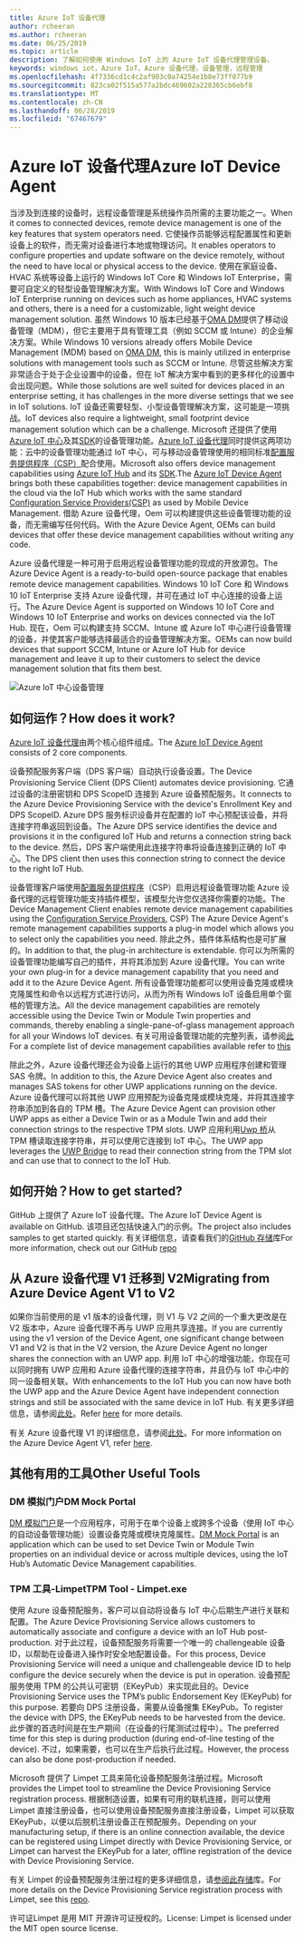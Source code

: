 ```yaml
---
title: Azure IoT 设备代理
author: rcheeran
ms.author: rcheeran
ms.date: 06/25/2019
ms.topic: article
description: 了解如何使用 Windows IoT 上的 Azure IoT 设备代理管理设备。
keywords: windows iot，Azure IoT，Azure 设备代理，设备管理，远程管理
ms.openlocfilehash: 4f7336cd1c4c2af903c0a74254e1b8e73ff077b9
ms.sourcegitcommit: 823ca02f515a577a2bdc469602a228365cb6ebf8
ms.translationtype: MT
ms.contentlocale: zh-CN
ms.lasthandoff: 06/28/2019
ms.locfileid: "67467679"
---
```

# <a name="azure-iot-device-agent"></a><span data-ttu-id="ad382-104">Azure IoT 设备代理</span><span class="sxs-lookup"><span data-stu-id="ad382-104">Azure IoT Device Agent</span></span>

<span data-ttu-id="ad382-105">当涉及到连接的设备时，远程设备管理是系统操作员所需的主要功能之一。</span><span class="sxs-lookup"><span data-stu-id="ad382-105">When it comes to connected devices, remote device management is one of the key features that system operators need.</span></span> <span data-ttu-id="ad382-106">它使操作员能够远程配置属性和更新设备上的软件，而无需对设备进行本地或物理访问。</span><span class="sxs-lookup"><span data-stu-id="ad382-106">It enables operators to configure properties and update software on the device remotely, without the need to have local or physical access to the device.</span></span> <span data-ttu-id="ad382-107">使用在家庭设备、HVAC 系统等设备上运行的 Windows IoT Core 和 Windows IoT Enterprise，需要可自定义的轻型设备管理解决方案。</span><span class="sxs-lookup"><span data-stu-id="ad382-107">With Windows IoT Core and Windows IoT Enterprise running on devices such as home appliances, HVAC systems and others, there is a need for a customizable, light weight device management solution.</span></span> <span data-ttu-id="ad382-108">虽然 Windows 10 版本已经基于[OMA DM](https://en.wikipedia.org/wiki/OMA_Device_Management)提供了移动设备管理（MDM），但它主要用于具有管理工具（例如 SCCM 或 Intune）的企业解决方案。</span><span class="sxs-lookup"><span data-stu-id="ad382-108">While Windows 10 versions already offers Mobile Device Management (MDM) based on [OMA DM](https://en.wikipedia.org/wiki/OMA_Device_Management), this is mainly utilized in enterprise solutions with management tools such as SCCM or Intune.</span></span> <span data-ttu-id="ad382-109">尽管这些解决方案非常适合于处于企业设置中的设备，但在 IoT 解决方案中看到的更多样化的设置中会出现问题。</span><span class="sxs-lookup"><span data-stu-id="ad382-109">While those solutions are well suited for devices placed in an enterprise setting, it has challenges in the more diverse settings that we see in IoT solutions.</span></span> <span data-ttu-id="ad382-110">IoT 设备还需要轻型、小型设备管理解决方案，这可能是一项挑战。</span><span class="sxs-lookup"><span data-stu-id="ad382-110">IoT devices also require a lightweight, small footprint device management solution which can be a challenge.</span></span> <span data-ttu-id="ad382-111">Microsoft 还提供了使用[Azure IoT 中心](https://docs.microsoft.com/azure/iot-hub/iot-hub-device-management-overview)及其[SDK](https://docs.microsoft.com/en-us/azure/iot-hub/iot-hub-devguide-sdks)的设备管理功能。[Azure IoT 设备代理](https://github.com/ms-iot/azure-client-tools/blob/master/docs/device-agent/device-agent.md)同时提供这两项功能：云中的设备管理功能通过 IoT 中心，可与移动设备管理使用的相同标准[配置服务提供程序（CSP）](https://docs.microsoft.com/en-us/windows/client-management/mdm/configuration-service-provider-reference)配合使用。</span><span class="sxs-lookup"><span data-stu-id="ad382-111">Microsoft also offers device management capabilities using [Azure IoT Hub](https://docs.microsoft.com/azure/iot-hub/iot-hub-device-management-overview) and its [SDK](https://docs.microsoft.com/en-us/azure/iot-hub/iot-hub-devguide-sdks).The [Azure IoT Device Agent](https://github.com/ms-iot/azure-client-tools/blob/master/docs/device-agent/device-agent.md) brings both these capabilities together: device management capabilities in the cloud via the IoT Hub which works with the same standard [Configuration Service Providers(CSP)](https://docs.microsoft.com/en-us/windows/client-management/mdm/configuration-service-provider-reference) as used by Mobile Device Management.</span></span> <span data-ttu-id="ad382-112">借助 Azure 设备代理，Oem 可以构建提供这些设备管理功能的设备，而无需编写任何代码。</span><span class="sxs-lookup"><span data-stu-id="ad382-112">With the Azure Device Agent, OEMs can build devices that offer these device management capabilities without writing any code.</span></span> 

<span data-ttu-id="ad382-113">Azure 设备代理是一种可用于启用远程设备管理功能的现成的开放源包。</span><span class="sxs-lookup"><span data-stu-id="ad382-113">The Azure Device Agent is a ready-to-build open-source package that enables remote device management capabilities.</span></span> <span data-ttu-id="ad382-114">Windows 10 IoT Core 和 Windows 10 IoT Enterprise 支持 Azure 设备代理，并可在通过 IoT 中心连接的设备上运行。</span><span class="sxs-lookup"><span data-stu-id="ad382-114">The Azure Device Agent is supported on Windows 10 IoT Core and Windows 10 IoT Enterprise and works on devices connected via the IoT Hub.</span></span> <span data-ttu-id="ad382-115">现在，Oem 可以构建支持 SCCM、Intune 或 Azure IoT 中心进行设备管理的设备，并使其客户能够选择最适合的设备管理解决方案。</span><span class="sxs-lookup"><span data-stu-id="ad382-115">OEMs can now build devices that support SCCM, Intune or Azure IoT Hub for device management and leave it up to their customers to select the device management solution that fits them best.</span></span>   

![Azure IoT 中心设备管理](../media/AzureIoTDM/azureDM.png)


## <a name="how-does-it-work"></a><span data-ttu-id="ad382-117">如何运作？</span><span class="sxs-lookup"><span data-stu-id="ad382-117">How does it work?</span></span>

<span data-ttu-id="ad382-118">[Azure IoT 设备代理](https://aka.ms/iot-core-azure-dm-client)由两个核心组件组成。</span><span class="sxs-lookup"><span data-stu-id="ad382-118">The [Azure IoT Device Agent](https://aka.ms/iot-core-azure-dm-client) consists of 2 core components.</span></span> 

<span data-ttu-id="ad382-119">设备预配服务客户端（DPS 客户端）自动执行设备设置。</span><span class="sxs-lookup"><span data-stu-id="ad382-119">The Device Provisioning Service Client (DPS Client) automates device provisioning.</span></span> <span data-ttu-id="ad382-120">它通过设备的注册密钥和 DPS ScopeID 连接到 Azure 设备预配服务。</span><span class="sxs-lookup"><span data-stu-id="ad382-120">It connects to the Azure Device Provisioning Service with the device's Enrollment Key and DPS ScopeID.</span></span> <span data-ttu-id="ad382-121">Azure DPS 服务标识设备并在配置的 IoT 中心预配该设备，并将连接字符串返回到设备。</span><span class="sxs-lookup"><span data-stu-id="ad382-121">The Azure DPS service identifies the device and provisions it in the configured IoT Hub and returns a connection string back to the device.</span></span> <span data-ttu-id="ad382-122">然后，DPS 客户端使用此连接字符串将设备连接到正确的 IoT 中心。</span><span class="sxs-lookup"><span data-stu-id="ad382-122">The DPS client then uses this connection string to connect the device to the right IoT Hub.</span></span>  

<span data-ttu-id="ad382-123">设备管理客户端使用[配置服务提供程序](https://msdn.microsoft.com/windows/hardware/commercialize/customize/mdm/configuration-service-provider-reference)（CSP）启用远程设备管理功能 Azure 设备代理的远程管理功能支持插件模型，该模型允许您仅选择你需要的功能。</span><span class="sxs-lookup"><span data-stu-id="ad382-123">The Device Management Client enables remote device management capabilities using the [Configuration Service Providers](https://msdn.microsoft.com/windows/hardware/commercialize/customize/mdm/configuration-service-provider-reference), CSP) The Azure Device Agent's remote management capabilities supports a plug-in model which allows you to select only the capabilities you need.</span></span> <span data-ttu-id="ad382-124">除此之外，插件体系结构也是可扩展的。</span><span class="sxs-lookup"><span data-stu-id="ad382-124">In addition to that, the plug-in architecture is extendable.</span></span> <span data-ttu-id="ad382-125">你可以为所需的设备管理功能编写自己的插件，并将其添加到 Azure 设备代理。</span><span class="sxs-lookup"><span data-stu-id="ad382-125">You can write your own plug-in for a device management capability that you need and add it to the Azure Device Agent.</span></span> <span data-ttu-id="ad382-126">所有设备管理功能都可以使用设备克隆或模块克隆属性和命令以远程方式进行访问，从而为所有 Windows IoT 设备启用单个窗格的管理方法。</span><span class="sxs-lookup"><span data-stu-id="ad382-126">All the device management capabilities are remotely accessible using the Device Twin or Module Twin properties and commands, thereby enabling a single-pane-of-glass management approach for all your Windows IoT devices.</span></span> <span data-ttu-id="ad382-127">有关可用设备管理功能的完整列表，请参阅[此](https://github.com/ms-iot/azure-client-tools/blob/master/docs/device-agent/reference.md)</span><span class="sxs-lookup"><span data-stu-id="ad382-127">For a complete list of device management capabilities available refer to [this](https://github.com/ms-iot/azure-client-tools/blob/master/docs/device-agent/reference.md)</span></span>

<span data-ttu-id="ad382-128">除此之外，Azure 设备代理还会为设备上运行的其他 UWP 应用程序创建和管理 SAS 令牌。</span><span class="sxs-lookup"><span data-stu-id="ad382-128">In addition to this, the Azure Device Agent also creates and manages SAS tokens for other UWP applications running on the device.</span></span> <span data-ttu-id="ad382-129">Azure 设备代理可以将其他 UWP 应用预配为设备克隆或模块克隆，并将其连接字符串添加到各自的 TPM 槽。</span><span class="sxs-lookup"><span data-stu-id="ad382-129">The Azure Device Agent can provision other UWP apps as either a Device Twin or as a Module Twin and add their connection strings to the respective TPM slots.</span></span> <span data-ttu-id="ad382-130">UWP 应用利用[Uwp 桥](https://github.com/ms-iot/azure-client-tools/blob/master/docs/device-agent/uwp-bridge.md)从 TPM 槽读取连接字符串，并可以使用它连接到 IoT 中心。</span><span class="sxs-lookup"><span data-stu-id="ad382-130">The UWP app leverages the [UWP Bridge](https://github.com/ms-iot/azure-client-tools/blob/master/docs/device-agent/uwp-bridge.md) to read their connection string from the TPM slot and can use that to connect to the IoT Hub.</span></span> 

## <a name="how-to-get-started"></a><span data-ttu-id="ad382-131">如何开始？</span><span class="sxs-lookup"><span data-stu-id="ad382-131">How to get started?</span></span>

<span data-ttu-id="ad382-132">GitHub 上提供了 Azure IoT 设备代理。</span><span class="sxs-lookup"><span data-stu-id="ad382-132">The Azure IoT Device Agent is available on GitHub.</span></span> <span data-ttu-id="ad382-133">该项目还包括快速入门的示例。</span><span class="sxs-lookup"><span data-stu-id="ad382-133">The project also includes samples to get started quickly.</span></span> <span data-ttu-id="ad382-134">有关详细信息，请查看我们的[GitHub 存储](https://github.com/ms-iot/azure-client-tools/blob/master/docs/device-agent/device-agent.md)库</span><span class="sxs-lookup"><span data-stu-id="ad382-134">For more information, check out our GitHub [repo](https://github.com/ms-iot/azure-client-tools/blob/master/docs/device-agent/device-agent.md)</span></span>

## <a name="migrating-from-azure-device-agent-v1-to-v2"></a><span data-ttu-id="ad382-135">从 Azure 设备代理 V1 迁移到 V2</span><span class="sxs-lookup"><span data-stu-id="ad382-135">Migrating from Azure Device Agent V1 to V2</span></span>
<span data-ttu-id="ad382-136">如果你当前使用的是 v1 版本的设备代理，则 V1 与 V2 之间的一个重大更改是在 V2 版本中，Azure 设备代理不再与 UWP 应用共享连接。</span><span class="sxs-lookup"><span data-stu-id="ad382-136">If you are currently using the v1 version of the Device Agent, one significant change between V1 and V2 is that in the V2 version, the Azure Device Agent no longer shares the connection with an UWP app.</span></span> <span data-ttu-id="ad382-137">利用 IoT 中心的增强功能，你现在可以同时拥有 UWP 应用和 Azure 设备代理的连接字符串，并且仍与 IoT 中心中的同一设备相关联。</span><span class="sxs-lookup"><span data-stu-id="ad382-137">With enhancements to the IoT Hub you can now have both the UWP app and the Azure Device Agent have independent connection strings and still be associated with the same device in IoT Hub.</span></span> <span data-ttu-id="ad382-138">有关更多详细信息，请参阅[此处](https://github.com/ms-iot/azure-client-tools/blob/master/docs/device-agent/migration-from-old-client.md)。</span><span class="sxs-lookup"><span data-stu-id="ad382-138">Refer [here](https://github.com/ms-iot/azure-client-tools/blob/master/docs/device-agent/migration-from-old-client.md) for more details.</span></span>

<span data-ttu-id="ad382-139">有关 Azure 设备代理 V1 的详细信息，请参阅[此处](https://docs.microsoft.com/en-us/windows/iot-core/manage-your-device/azureiotdm)。</span><span class="sxs-lookup"><span data-stu-id="ad382-139">For more information on the Azure Device Agent V1, refer [here](https://docs.microsoft.com/en-us/windows/iot-core/manage-your-device/azureiotdm).</span></span>

## <a name="other-useful-tools"></a><span data-ttu-id="ad382-140">其他有用的工具</span><span class="sxs-lookup"><span data-stu-id="ad382-140">Other Useful Tools</span></span> 
### <a name="dm-mock-portal"></a><span data-ttu-id="ad382-141">DM 模拟门户</span><span class="sxs-lookup"><span data-stu-id="ad382-141">DM Mock Portal</span></span>
<span data-ttu-id="ad382-142">[DM 模拟门户](https://github.com/ms-iot/azure-client-tools/blob/master/docs/dm-mock-portal/dm-mock-portal.md)是一个应用程序，可用于在单个设备上或跨多个设备（使用 IoT 中心的自动设备管理功能）设置设备克隆或模块克隆属性。</span><span class="sxs-lookup"><span data-stu-id="ad382-142">[DM Mock Portal](https://github.com/ms-iot/azure-client-tools/blob/master/docs/dm-mock-portal/dm-mock-portal.md) is an application which can be used to set Device Twin or Module Twin properties on an individual device or across multiple devices, using the IoT Hub’s Automatic Device Management capabilities.</span></span> 

### <a name="tpm-tool---limpetexe"></a><span data-ttu-id="ad382-143">TPM 工具-Limpet</span><span class="sxs-lookup"><span data-stu-id="ad382-143">TPM Tool - Limpet.exe</span></span>
<span data-ttu-id="ad382-144">使用 Azure 设备预配服务，客户可以自动将设备与 IoT 中心后期生产进行关联和配置。</span><span class="sxs-lookup"><span data-stu-id="ad382-144">The Azure Device Provisioning Service allows customers to automatically associate and configure a device with an IoT Hub post-production.</span></span> <span data-ttu-id="ad382-145">对于此过程，设备预配服务将需要一个唯一的 challengeable 设备 ID，以帮助在设备进入操作时安全地配置设备。</span><span class="sxs-lookup"><span data-stu-id="ad382-145">For this process, Device Provisioning Service will need a unique and challengeable device ID to help configure the device securely when the device is put in operation.</span></span> <span data-ttu-id="ad382-146">设备预配服务使用 TPM 的公共认可密钥（EKeyPub）来实现此目的。</span><span class="sxs-lookup"><span data-stu-id="ad382-146">Device Provisioning Service uses the TPM’s public Endorsement Key (EKeyPub) for this purpose.</span></span> <span data-ttu-id="ad382-147">若要向 DPS 注册设备，需要从设备搜集 EKeyPub。</span><span class="sxs-lookup"><span data-stu-id="ad382-147">To register the device with DPS, the EKeyPub needs to be harvested from the device.</span></span> <span data-ttu-id="ad382-148">此步骤的首选时间是在生产期间（在设备的行尾测试过程中）。</span><span class="sxs-lookup"><span data-stu-id="ad382-148">The preferred time for this step is during production (during end-of-line testing of the device).</span></span> <span data-ttu-id="ad382-149">不过，如果需要，也可以在生产后执行此过程。</span><span class="sxs-lookup"><span data-stu-id="ad382-149">However, the process can also be done post-production if needed.</span></span>  

<span data-ttu-id="ad382-150">Microsoft 提供了 Limpet 工具来简化设备预配服务注册过程。</span><span class="sxs-lookup"><span data-stu-id="ad382-150">Microsoft provides the Limpet tool to streamline the Device Provisioning Service registration process.</span></span> <span data-ttu-id="ad382-151">根据制造设置，如果有可用的联机连接，则可以使用 Limpet 直接注册设备，也可以使用设备预配服务直接注册设备，Limpet 可以获取 EKeyPub，以便以后脱机注册设备正在预配服务。</span><span class="sxs-lookup"><span data-stu-id="ad382-151">Depending on your manufacturing setup, if there is an online connection available, the device can be registered using Limpet directly with Device Provisioning Service, or Limpet can harvest the EKeyPub for a later, offline registration of the device with Device Provisioning Service.</span></span>

<span data-ttu-id="ad382-152">有关 Limpet 的设备预配服务注册过程的更多详细信息，请[参阅此存储](https://github.com/ms-iot/azure-client-tools/blob/master/docs/limpet/limpet.md)库。</span><span class="sxs-lookup"><span data-stu-id="ad382-152">For more details on the Device Provisioning Service registration process with Limpet, see this [repo](https://github.com/ms-iot/azure-client-tools/blob/master/docs/limpet/limpet.md).</span></span>

<span data-ttu-id="ad382-153">许可证Limpet 是用 MIT 开源许可证授权的。</span><span class="sxs-lookup"><span data-stu-id="ad382-153">License: Limpet is licensed under the MIT open source license.</span></span> 

